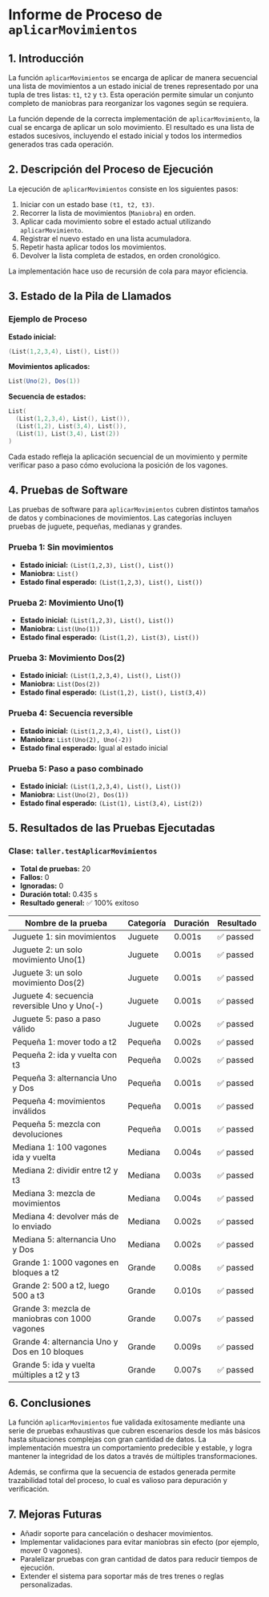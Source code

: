 
# Informe de Proceso de `aplicarMovimientos`

## 1. Introducción

La función `aplicarMovimientos` se encarga de aplicar de manera secuencial una lista de movimientos a un estado inicial de trenes representado por una tupla de tres listas: `t1`, `t2` y `t3`. Esta operación permite simular un conjunto completo de maniobras para reorganizar los vagones según se requiera.

La función depende de la correcta implementación de `aplicarMovimiento`, la cual se encarga de aplicar un solo movimiento. El resultado es una lista de estados sucesivos, incluyendo el estado inicial y todos los intermedios generados tras cada operación.

## 2. Descripción del Proceso de Ejecución

La ejecución de `aplicarMovimientos` consiste en los siguientes pasos:

1. Iniciar con un estado base `(t1, t2, t3)`.
2. Recorrer la lista de movimientos (`Maniobra`) en orden.
3. Aplicar cada movimiento sobre el estado actual utilizando `aplicarMovimiento`.
4. Registrar el nuevo estado en una lista acumuladora.
5. Repetir hasta aplicar todos los movimientos.
6. Devolver la lista completa de estados, en orden cronológico.

La implementación hace uso de recursión de cola para mayor eficiencia.

## 3. Estado de la Pila de Llamados

### Ejemplo de Proceso

**Estado inicial:**
```scala
(List(1,2,3,4), List(), List())
```

**Movimientos aplicados:**
```scala
List(Uno(2), Dos(1))
```

**Secuencia de estados:**
```scala
List(
  (List(1,2,3,4), List(), List()),
  (List(1,2), List(3,4), List()),
  (List(1), List(3,4), List(2))
)
```

Cada estado refleja la aplicación secuencial de un movimiento y permite verificar paso a paso cómo evoluciona la posición de los vagones.

## 4. Pruebas de Software

Las pruebas de software para `aplicarMovimientos` cubren distintos tamaños de datos y combinaciones de movimientos. Las categorías incluyen pruebas de juguete, pequeñas, medianas y grandes.

### Prueba 1: Sin movimientos
- **Estado inicial:** `(List(1,2,3), List(), List())`
- **Maniobra:** `List()`
- **Estado final esperado:** `(List(1,2,3), List(), List())`

### Prueba 2: Movimiento Uno(1)
- **Estado inicial:** `(List(1,2,3), List(), List())`
- **Maniobra:** `List(Uno(1))`
- **Estado final esperado:** `(List(1,2), List(3), List())`

### Prueba 3: Movimiento Dos(2)
- **Estado inicial:** `(List(1,2,3,4), List(), List())`
- **Maniobra:** `List(Dos(2))`
- **Estado final esperado:** `(List(1,2), List(), List(3,4))`

### Prueba 4: Secuencia reversible
- **Estado inicial:** `(List(1,2,3,4), List(), List())`
- **Maniobra:** `List(Uno(2), Uno(-2))`
- **Estado final esperado:** Igual al estado inicial

### Prueba 5: Paso a paso combinado
- **Estado inicial:** `(List(1,2,3,4), List(), List())`
- **Maniobra:** `List(Uno(2), Dos(1))`
- **Estado final esperado:** `(List(1), List(3,4), List(2))`

## 5. Resultados de las Pruebas Ejecutadas

### Clase: `taller.testAplicarMovimientos`

- **Total de pruebas:** 20
- **Fallos:** 0
- **Ignoradas:** 0
- **Duración total:** 0.435 s
- **Resultado general:** ✅ 100% exitoso

| Nombre de la prueba                               | Categoría | Duración | Resultado |
|---------------------------------------------------|-----------|----------|-----------|
| Juguete 1: sin movimientos                        | Juguete   | 0.001s   | ✅ passed |
| Juguete 2: un solo movimiento Uno(1)              | Juguete   | 0.001s   | ✅ passed |
| Juguete 3: un solo movimiento Dos(2)              | Juguete   | 0.001s   | ✅ passed |
| Juguete 4: secuencia reversible Uno y Uno(-)      | Juguete   | 0.001s   | ✅ passed |
| Juguete 5: paso a paso válido                     | Juguete   | 0.002s   | ✅ passed |
| Pequeña 1: mover todo a t2                        | Pequeña   | 0.002s   | ✅ passed |
| Pequeña 2: ida y vuelta con t3                    | Pequeña   | 0.002s   | ✅ passed |
| Pequeña 3: alternancia Uno y Dos                  | Pequeña   | 0.001s   | ✅ passed |
| Pequeña 4: movimientos inválidos                  | Pequeña   | 0.001s   | ✅ passed |
| Pequeña 5: mezcla con devoluciones                | Pequeña   | 0.001s   | ✅ passed |
| Mediana 1: 100 vagones ida y vuelta               | Mediana   | 0.004s   | ✅ passed |
| Mediana 2: dividir entre t2 y t3                  | Mediana   | 0.003s   | ✅ passed |
| Mediana 3: mezcla de movimientos                  | Mediana   | 0.004s   | ✅ passed |
| Mediana 4: devolver más de lo enviado             | Mediana   | 0.002s   | ✅ passed |
| Mediana 5: alternancia Uno y Dos                  | Mediana   | 0.002s   | ✅ passed |
| Grande 1: 1000 vagones en bloques a t2            | Grande    | 0.008s   | ✅ passed |
| Grande 2: 500 a t2, luego 500 a t3                | Grande    | 0.010s   | ✅ passed |
| Grande 3: mezcla de maniobras con 1000 vagones    | Grande    | 0.007s   | ✅ passed |
| Grande 4: alternancia Uno y Dos en 10 bloques     | Grande    | 0.009s   | ✅ passed |
| Grande 5: ida y vuelta múltiples a t2 y t3        | Grande    | 0.007s   | ✅ passed |

## 6. Conclusiones

La función `aplicarMovimientos` fue validada exitosamente mediante una serie de pruebas exhaustivas que cubren escenarios desde los más básicos hasta situaciones complejas con gran cantidad de datos. La implementación muestra un comportamiento predecible y estable, y logra mantener la integridad de los datos a través de múltiples transformaciones.

Además, se confirma que la secuencia de estados generada permite trazabilidad total del proceso, lo cual es valioso para depuración y verificación.

## 7. Mejoras Futuras

- Añadir soporte para cancelación o deshacer movimientos.
- Implementar validaciones para evitar maniobras sin efecto (por ejemplo, mover 0 vagones).
- Paralelizar pruebas con gran cantidad de datos para reducir tiempos de ejecución.
- Extender el sistema para soportar más de tres trenes o reglas personalizadas.
